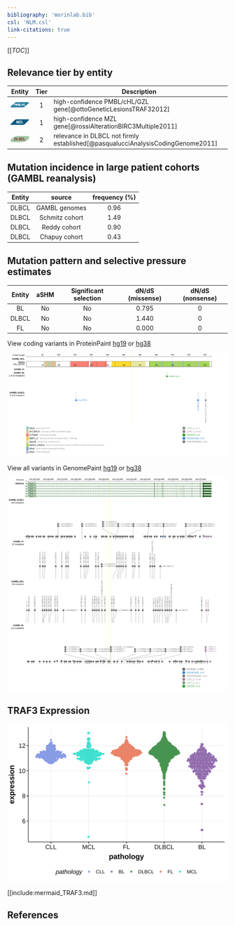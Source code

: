 ```yaml
---
bibliography: 'morinlab.bib'
csl: 'NLM.csl'
link-citations: true
---
```

[[_TOC_]]


## Relevance tier by entity

|Entity|Tier|Description                              |
|:------:|:----:|-----------------------------------------|
|![PMBL](images/icons/PMBL_tier1.png)|1|high-confidence PMBL/cHL/GZL gene[@ottoGeneticLesionsTRAF32012]|
|![MZL](images/icons/MZL_tier1.png)|1|high-confidence MZL gene[@rossiAlterationBIRC3Multiple2011]|
|![DLBCL](images/icons/DLBCL_tier2.png) |2   |relevance in DLBCL not firmly established[@pasqualucciAnalysisCodingGenome2011]|

## Mutation incidence in large patient cohorts (GAMBL reanalysis)

|Entity|source        |frequency (%)|
|:------:|:--------------:|:-------------:|
|DLBCL |GAMBL genomes |0.96         |
|DLBCL |Schmitz cohort|1.49         |
|DLBCL |Reddy cohort  |0.90         |
|DLBCL |Chapuy cohort |0.43         |

## Mutation pattern and selective pressure estimates

|Entity|aSHM|Significant selection|dN/dS (missense)|dN/dS (nonsense)|
|:------:|:----:|:---------------------:|:----------------:|:----------------:|
|BL    |No  |No                   |0.795           |0               |
|DLBCL |No  |No                   |1.440           |0               |
|FL    |No  |No                   |0.000           |0               |



View coding variants in ProteinPaint [hg19](https://morinlab.github.io/LLMPP/GAMBL/TRAF3_protein.html)  or [hg38](https://morinlab.github.io/LLMPP/GAMBL/TRAF3_protein_hg38.html)

![](images/proteinpaint/TRAF3_NM_145725.svg)

View all variants in GenomePaint [hg19](https://morinlab.github.io/LLMPP/GAMBL/TRAF3.html)  or [hg38](https://morinlab.github.io/LLMPP/GAMBL/TRAF3_hg38.html)

![](images/proteinpaint/TRAF3.svg)

## TRAF3 Expression
![](images/gene_expression/TRAF3_by_pathology.svg)
<!-- ORIGIN: rossiAlterationBIRC3Multiple2011a -->
<!-- MZL: rossiAlterationBIRC3Multiple2011a -->
<!-- DLBCL: pasqualucciAnalysisCodingGenome2011 -->
<!-- PMBL: ottoGeneticLesionsTRAF32012a -->

[[include:mermaid_TRAF3.md]]

## References
